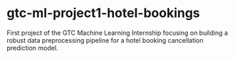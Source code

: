 # gtc-ml-project1-hotel-bookings
First project of the GTC Machine Learning Internship focusing on building a robust data preprocessing pipeline for a hotel booking cancellation prediction model.
